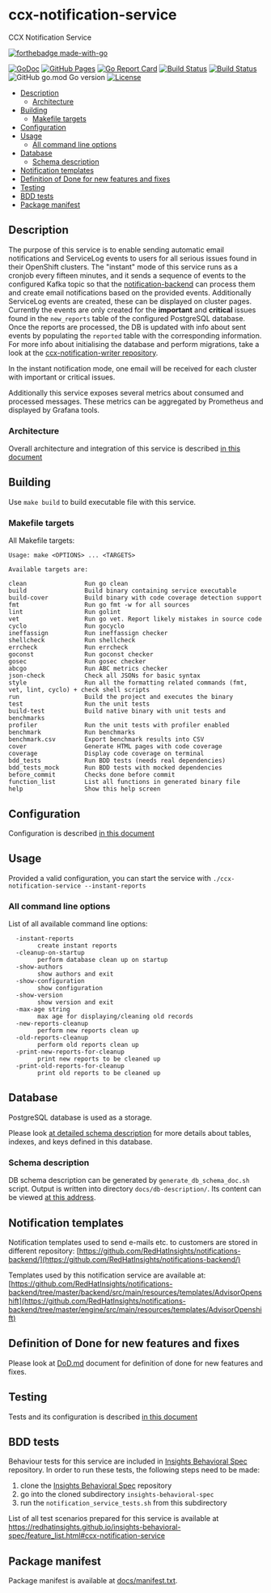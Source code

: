 # ccx-notification-service
CCX Notification Service


[![forthebadge made-with-go](http://ForTheBadge.com/images/badges/made-with-go.svg)](https://go.dev/)

[![GoDoc](https://godoc.org/github.com/RedHatInsights/ccx-notification-service?status.svg)](https://godoc.org/github.com/RedHatInsights/ccx-notification-service)
[![GitHub Pages](https://img.shields.io/badge/%20-GitHub%20Pages-informational)](https://redhatinsights.github.io/ccx-notification-service/)
[![Go Report Card](https://goreportcard.com/badge/github.com/RedHatInsights/ccx-notification-service)](https://goreportcard.com/report/github.com/RedHatInsights/ccx-notification-service)
[![Build Status](https://ci.ext.devshift.net/buildStatus/icon?job=RedHatInsights-ccx-notification-service-gh-build-master)](https://ci.ext.devshift.net/job/RedHatInsights-ccx-notification-service-gh-build-master/)
[![Build Status](https://travis-ci.com/RedHatInsights/ccx-notification-service.svg?branch=master)](https://travis-ci.com/RedHatInsights/ccx-notification-service)
![GitHub go.mod Go version](https://img.shields.io/github/go-mod/go-version/RedHatInsights/ccx-notification-service)
[![License](https://img.shields.io/badge/license-Apache-blue)](https://github.com/RedHatInsights/ccx-notification-service/blob/master/LICENSE)

<!-- vim-markdown-toc GFM -->

* [Description](#description)
    * [Architecture](#architecture)
* [Building](#building)
    * [Makefile targets](#makefile-targets)
* [Configuration](#configuration)
* [Usage](#usage)
    * [All command line options](#all-command-line-options)
* [Database](#database)
    * [Schema description](#schema-description)
* [Notification templates](#notification-templates)
* [Definition of Done for new features and fixes](#definition-of-done-for-new-features-and-fixes)
* [Testing](#testing)
* [BDD tests](#bdd-tests)
* [Package manifest](#package-manifest)

<!-- vim-markdown-toc -->

## Description

The purpose of this service is to enable sending automatic email notifications
and ServiceLog events to users for all serious issues found in their OpenShift
clusters. The "instant" mode of this service runs as a cronjob every fifteen
minutes, and it sends a sequence of events to the configured Kafka topic so
that the
[notification-backend](https://github.com/RedHatInsights/notifications-backend)
can process them and create email notifications based on the provided events.
Additionally ServiceLog events are created, these can be displayed on cluster
pages. Currently the events are only created for the **important** and
**critical** issues found in the `new_reports` table of the configured
PostgreSQL database. Once the reports are processed, the DB is updated with
info about sent events by populating the `reported` table with the
corresponding information. For more info about initialising the database and
perform migrations, take a look at the [ccx-notification-writer
repository](https://github.com/RedHatInsights/ccx-notification-writer).

In the instant notification mode, one email will be received for each cluster
with important or critical issues.

Additionally this service exposes several metrics about consumed and
processed messages. These metrics can be aggregated by Prometheus and
displayed by Grafana tools.

### Architecture

Overall architecture and integration of this service is described
[in this document](https://redhatinsights.github.io/ccx-notification-service/architecture.html)

## Building

Use `make build` to build executable file with this service.

### Makefile targets

All Makefile targets:

```
Usage: make <OPTIONS> ... <TARGETS>

Available targets are:

clean                Run go clean
build                Build binary containing service executable
build-cover          Build binary with code coverage detection support
fmt                  Run go fmt -w for all sources
lint                 Run golint
vet                  Run go vet. Report likely mistakes in source code
cyclo                Run gocyclo
ineffassign          Run ineffassign checker
shellcheck           Run shellcheck
errcheck             Run errcheck
goconst              Run goconst checker
gosec                Run gosec checker
abcgo                Run ABC metrics checker
json-check           Check all JSONs for basic syntax
style                Run all the formatting related commands (fmt, vet, lint, cyclo) + check shell scripts
run                  Build the project and executes the binary
test                 Run the unit tests
build-test           Build native binary with unit tests and benchmarks
profiler             Run the unit tests with profiler enabled
benchmark            Run benchmarks
benchmark.csv        Export benchmark results into CSV
cover                Generate HTML pages with code coverage
coverage             Display code coverage on terminal
bdd_tests            Run BDD tests (needs real dependencies)
bdd_tests_mock       Run BDD tests with mocked dependencies
before_commit        Checks done before commit
function_list        List all functions in generated binary file
help                 Show this help screen
```

## Configuration

Configuration is described
[in this document](https://redhatinsights.github.io/ccx-notification-service/configuration.html)

## Usage

Provided a valid configuration, you can start the service with `./ccx-notification-service --instant-reports` 

### All command line options

List of all available command line options:

```
  -instant-reports
        create instant reports
  -cleanup-on-startup
        perform database clean up on startup
  -show-authors
        show authors and exit
  -show-configuration
        show configuration
  -show-version
        show version and exit
  -max-age string
        max age for displaying/cleaning old records
  -new-reports-cleanup
        perform new reports clean up
  -old-reports-cleanup
        perform old reports clean up
  -print-new-reports-for-cleanup
        print new reports to be cleaned up
  -print-old-reports-for-cleanup
        print old reports to be cleaned up
```

## Database

PostgreSQL database is used as a storage.

Please look [at detailed schema
description](https://redhatinsights.github.io/ccx-notification-service/db-description/)
for more details about tables, indexes, and keys defined in this database.

### Schema description

DB schema description can be generated by `generate_db_schema_doc.sh` script.
Output is written into directory `docs/db-description/`. Its content can be
viewed [at this
address](https://redhatinsights.github.io/ccx-notification-service/db-description/).

## Notification templates

Notification templates used to send e-mails etc. to customers are stored in different repository:
[https://github.com/RedHatInsights/notifications-backend/](https://github.com/RedHatInsights/notifications-backend/)

Templates used by this notification service are available at:
[https://github.com/RedHatInsights/notifications-backend/tree/master/backend/src/main/resources/templates/AdvisorOpenshift](https://github.com/RedHatInsights/notifications-backend/tree/master/engine/src/main/resources/templates/AdvisorOpenshift)

## Definition of Done for new features and fixes

Please look at [DoD.md](DoD.md) document for definition of done for new features and fixes.


## Testing

Tests and its configuration is described [in this document](https://redhatinsights.github.io/ccx-notification-service/testing.html)



## BDD tests

Behaviour tests for this service are included in [Insights Behavioral
Spec](https://github.com/RedHatInsights/insights-behavioral-spec) repository.
In order to run these tests, the following steps need to be made:

1. clone the [Insights Behavioral Spec](https://github.com/RedHatInsights/insights-behavioral-spec) repository
1. go into the cloned subdirectory `insights-behavioral-spec`
1. run the `notification_service_tests.sh` from this subdirectory

List of all test scenarios prepared for this service is available at
<https://redhatinsights.github.io/insights-behavioral-spec/feature_list.html#ccx-notification-service>



## Package manifest

Package manifest is available at [docs/manifest.txt](docs/manifest.txt).
